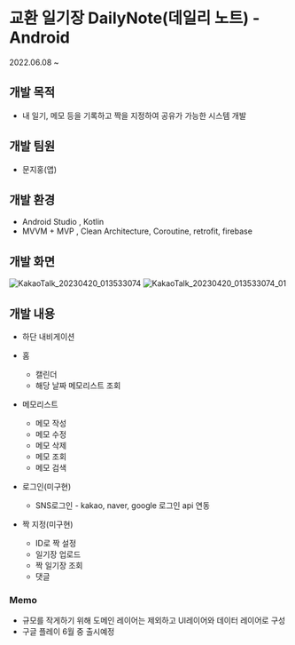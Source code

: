 # 교환 일기장 DailyNote(데일리 노트) - Android
2022.06.08 ~

## 개발 목적
- 내 일기, 메모 등을 기록하고 짝을 지정하여 공유가 가능한 시스템 개발

## 개발 팀원
* 문지홍(앱)

## 개발 환경
* Android Studio , Kotlin
* MVVM + MVP , Clean Architecture, Coroutine, retrofit, firebase

## 개발 화면
![KakaoTalk_20230420_013533074](https://user-images.githubusercontent.com/62639477/233760710-6dd56a7a-03b5-4b89-8a53-ec93790166c9.jpg)
![KakaoTalk_20230420_013533074_01](https://user-images.githubusercontent.com/62639477/233760714-6279f8b2-9716-4331-be8a-d8a39a2e6a77.jpg)


## 개발 내용

* 하단 내비게이션

* 홈 
  * 캘린더
  * 해당 날짜 메모리스트 조회

* 메모리스트
  * 메모 작성
  * 메모 수정
  * 메모 삭제
  * 메모 조회
  * 메모 검색

* 로그인(미구현)
  * SNS로그인 - kakao, naver, google 로그인 api 연동 

* 짝 지정(미구현)
  * ID로 짝 설정
  * 일기장 업로드
  * 짝 일기장 조회
  * 댓글

### Memo
* 규모를 작게하기 위해 도메인 레이어는 제외하고 UI레이어와 데이터 레이어로 구성
* 구글 플레이 6월 중 출시예정

